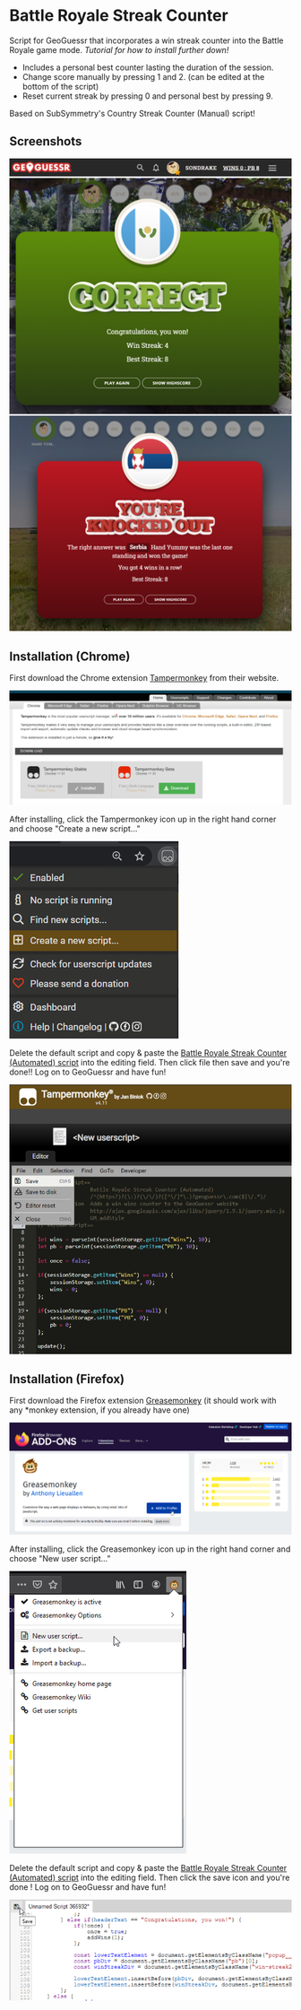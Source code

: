 # Battle Royale Streak Counter
Script for GeoGuessr that incorporates a win streak counter into the Battle Royale game mode. *Tutorial for how to install further down!*

* Includes a personal best counter lasting the duration of the session.
* Change score manually by pressing 1 and 2. (can be edited at the bottom of the script)
* Reset current streak by pressing 0 and personal best by pressing 9.

Based on SubSymmetry's Country Streak Counter (Manual) script! 

## Screenshots
![Header](Images/general/header.png)
![Win Screen](Images/general/win.png)
![Loss Screen](Images/general/loss.png)

## Installation (Chrome)
First download the Chrome extension [Tampermonkey](https://www.tampermonkey.net/) from their website. 

![Website](Images/chrome/web.png)

After installing, click the Tampermonkey icon up in the right hand corner and choose "Create a new script..." 

![New Script](Images/chrome/new.png)

Delete the default script and copy & paste the [Battle Royale Streak Counter (Automated) script](https://raw.githubusercontent.com/Sondrake/Battle-Royale-Streak-Counter/main/battle_royale_streak_counter_(automated).js) into the editing field. Then click file then save and you're done!! Log on to GeoGuessr and have fun!

![Save](Images/chrome/save.png)

## Installation (Firefox)
First download the Firefox extension [Greasemonkey](https://addons.mozilla.org/fr/firefox/addon/greasemonkey/) (it should work with any *monkey extension, if you already have one)

![AMO page](Images/firefox/web.png)

After installing, click the Greasemonkey icon up in the right hand corner and choose "New user script..." 

![New Script](Images/firefox/new.png)

Delete the default script and copy & paste the [Battle Royale Streak Counter (Automated) script](https://raw.githubusercontent.com/Sondrake/Battle-Royale-Streak-Counter/main/battle_royale_streak_counter_(automated).js) into the editing field. Then click the save icon and you're done ! Log on to GeoGuessr and have fun!

![Save](Images/firefox/save.png)
